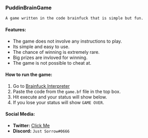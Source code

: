 ### PuddinBrainGame
`A game written in the code brainfuck that is simple but fun.`

#### Features:
- The game does not involve any instructions to play.
- Its simple and easy to use.
- The chance of winning is extremely rare.
- Big prizes are invloved for winning.
- The game is not possible to cheat at.

#### How to run the game:
1. Go to [Brainfuck Interpreter](https://sange.fi/esoteric/brainfuck/impl/interp/i.html)
2. Paste the code from the `game.bf` file in the top box.
3. Hit execute and your status will show below.
4. If you lose your status will show `GAME OVER`.

#### Social Media:
- **Twitter:** [Click Me](https://twitter.com/PuddinArts)
- **Discord:** `Just Sorrow#0666`
